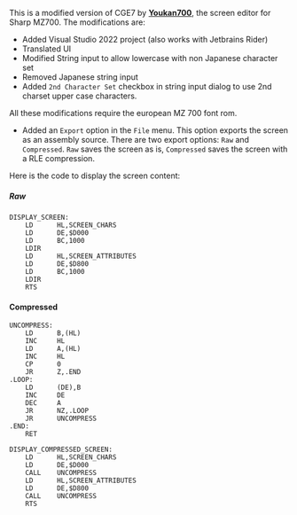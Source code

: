 This is a modified version of CGE7 by **[Youkan700](https://github.com/SHARPENTIERS/CGE7)**, the screen editor for Sharp MZ700. The modifications are:

- Added Visual Studio 2022 project (also works with Jetbrains Rider)
- Translated UI
- Modified String input to allow lowercase with non Japanese character set
- Removed Japanese string input
- Added `2nd Character Set` checkbox in string input dialog to use 2nd charset upper case characters.

All these modifications require the european MZ 700 font rom.

- Added an `Export` option in the `File` menu. This option exports the screen as an assembly source. There are two export options: `Raw` and `Compressed`. `Raw` saves the screen as is, `Compressed` saves the screen with a RLE compression.

Here is the code to display the screen content:


##### Raw

    DISPLAY_SCREEN:
        LD      HL,SCREEN_CHARS
        LD      DE,$D000
        LD      BC,1000
        LDIR
        LD      HL,SCREEN_ATTRIBUTES
        LD      DE,$D800
        LD      BC,1000
        LDIR
        RTS

#### Compressed

    UNCOMPRESS:
        LD      B,(HL)
        INC     HL
        LD      A,(HL)
        INC     HL
        CP      0
        JR      Z,.END
    .LOOP:
        LD      (DE),B
        INC     DE
        DEC     A
        JR      NZ,.LOOP
        JR      UNCOMPRESS
    .END:
        RET

    DISPLAY_COMPRESSED_SCREEN:
        LD      HL,SCREEN_CHARS
        LD      DE,$D000
        CALL    UNCOMPRESS
        LD      HL,SCREEN_ATTRIBUTES
        LD      DE,$D800
        CALL    UNCOMPRESS
        RTS
    


 